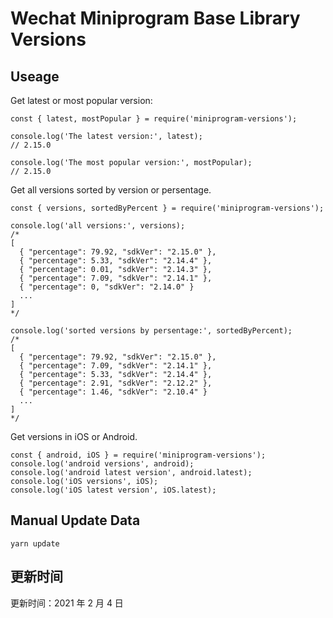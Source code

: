 
# Wechat Miniprogram Base Library Versions

## Useage

Get latest or most popular version:

```;
const { latest, mostPopular } = require('miniprogram-versions');

console.log('The latest version:', latest);
// 2.15.0

console.log('The most popular version:', mostPopular);
// 2.15.0

```

Get all versions sorted by version or persentage.

```
const { versions, sortedByPercent } = require('miniprogram-versions');

console.log('all versions:', versions);
/*
[
  { "percentage": 79.92, "sdkVer": "2.15.0" },
  { "percentage": 5.33, "sdkVer": "2.14.4" },
  { "percentage": 0.01, "sdkVer": "2.14.3" },
  { "percentage": 7.09, "sdkVer": "2.14.1" },
  { "percentage": 0, "sdkVer": "2.14.0" }
  ...
]
*/

console.log('sorted versions by persentage:', sortedByPercent);
/*
[
  { "percentage": 79.92, "sdkVer": "2.15.0" },
  { "percentage": 7.09, "sdkVer": "2.14.1" },
  { "percentage": 5.33, "sdkVer": "2.14.4" },
  { "percentage": 2.91, "sdkVer": "2.12.2" },
  { "percentage": 1.46, "sdkVer": "2.10.4" }
  ...
]
*/
```

Get versions in iOS or Android.

```
const { android, iOS } = require('miniprogram-versions');
console.log('android versions', android);
console.log('android latest version', android.latest);
console.log('iOS versions', iOS);
console.log('iOS latest version', iOS.latest);
```

## Manual Update Data

```
yarn update
```

## 更新时间

更新时间：2021 年 2 月 4 日
